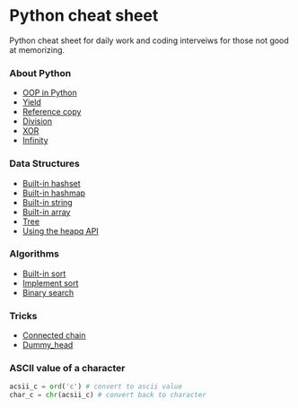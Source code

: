 # Python cheat sheet
Python cheat sheet for daily work and coding interveiws for those not good at memorizing.

### About Python
* [OOP in Python](https://github.com/Wentao-Shi/Python-cheat-sheet/blob/main/OOP.md)
* [Yield](https://github.com/Wentao-Shi/Python-cheat-sheet/blob/main/python_yield.md)
* [Reference copy](https://github.com/Wentao-Shi/Python-cheat-sheet/blob/main/python_reference_copy.md)
* [Division](https://github.com/Wentao-Shi/Python-cheat-sheet/blob/main/python_division.md)
* [XOR](https://github.com/Wentao-Shi/Python-cheat-sheet/blob/main/python_xor.md)
* [Infinity](https://github.com/Wentao-Shi/Python-cheat-sheet/blob/main/python_infinity.md)

### Data Structures
* [Built-in hashset](https://github.com/Wentao-Shi/Python-cheat-sheet/blob/main/built_in_hashset.md)
* [Built-in hashmap](https://github.com/Wentao-Shi/Python-cheat-sheet/blob/main/built_in_hashmap.md)
* [Built-in string](https://github.com/Wentao-Shi/Python-cheat-sheet/blob/main/built_in_string.md)
* [Built-in array](https://github.com/Wentao-Shi/Python-cheat-sheet/blob/main/built_in_array.md)
* [Tree](https://github.com/Wentao-Shi/Python-cheat-sheet/blob/main/tree.md)
* [Using the heapq API](https://github.com/Wentao-Shi/Python-cheat-sheet/blob/main/using_heapq.md)

### Algorithms
* [Built-in sort](https://github.com/Wentao-Shi/Python-cheat-sheet/blob/main/built_in_sort.md)
* [Implement sort](https://github.com/Wentao-Shi/Python-cheat-sheet/blob/main/implement_sort.md)
* [Binary search](https://github.com/Wentao-Shi/Python-cheat-sheet/blob/main/binary_search.md)

### Tricks
* [Connected chain](https://github.com/Wentao-Shi/Python-cheat-sheet/blob/main/trick_connected_chain.md)
* [Dummy_head](https://github.com/Wentao-Shi/Python-cheat-sheet/blob/main/trick_linked_list.md)






### ASCII value of a character
```python
acsii_c = ord('c') # convert to ascii value
char_c = chr(acsii_c) # convert back to character
```












